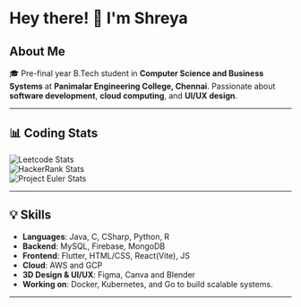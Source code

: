 # Hey there! 👋 I'm Shreya

## About Me
🎓 Pre-final year B.Tech student in **Computer Science and Business Systems** at **Panimalar Engineering College, Chennai**. Passionate about **software development**, **cloud computing**, and **UI/UX design**.

---

## 📊 Coding Stats

![Leetcode Stats](https://leetcard.jacoblin.cool/Shreya3145?theme=dark)<br>
![HackerRank Stats](https://www.hackerrank.com/profile/sudhashreya07)<br>
![Project Euler Stats](https://projecteuler.net/profile/Shrey_a.png)<br>

---

## 💡 Skills

- **Languages**: Java, C, CSharp, Python, R
- **Backend**: MySQL, Firebase, MongoDB
- **Frontend**: Flutter, HTML/CSS, React(Vite), JS
- **Cloud**: AWS and GCP
- **3D Design & UI/UX**: Figma, Canva and Blender
- **Working on**: Docker, Kubernetes, and Go to build scalable systems.

---

